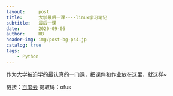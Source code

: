```yaml
---
layout:     post
title:      大学最后一课----linux学习笔记
subtitle:   最后一课
date:       2020-09-06
author:     HB
header-img: img/post-bg-ps4.jp
catalog: true
tags:
    - Python
---
```

作为大学被迫学的最认真的一门课，把课件和作业放在这里，就这样~

链接：[百度云](https://pan.baidu.com/s/1tRT_5Pdw-A6eXeaKKa0YWw)
提取码：ofus
